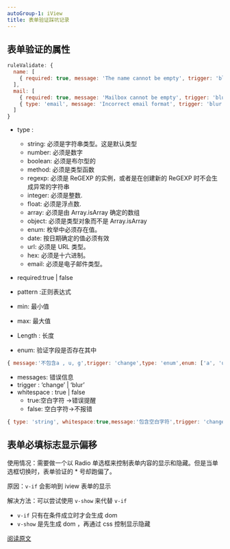 ```yaml
---
autoGroup-1: iView
title: 表单验证踩坑记录
---
```


## 表单验证的属性

```js
ruleValidate: {
  name: [
    { required: true, message: 'The name cannot be empty', trigger: 'blur' }
  ],
  mail: [
    { required: true, message: 'Mailbox cannot be empty', trigger: 'blur' },
    { type: 'email', message: 'Incorrect email format', trigger: 'blur' }
  ]
}
```

- type :

  - string: 必须是字符串类型。这是默认类型
  - number: 必须是数字
  - boolean: 必须是布尔型的
  - method: 必须是类型函数
  - regexp: 必须是 ReGEXP 的实例，或者是在创建新的 ReGEXP 时不会生成异常的字符串
  - integer: 必须是整数.
  - float: 必须是浮点数.
  - array: 必须是由 Array.isArray 确定的数组
  - object: 必须是类型对象而不是 Array.isArray
  - enum: 枚举中必须存在值。
  - date: 按日期确定的值必须有效
  - url: 必须是 URL 类型。
  - hex: 必须是十六进制。
  - email: 必须是电子邮件类型。

- required:true | false
- pattern :正则表达式
- min: 最小值
- max: 最大值
- Length : 长度
- enum: 验证字段是否存在其中

```js
{ message:'不包含a , u, g',trigger: 'change',type: 'enum',enum: ['a', 'u', 'g']}
```

- messages: 错误信息
- trigger : ‘change’ | ‘blur’
- whitespace : true | false
  - true:空白字符 ->错误提醒
  - false: 空白字符->不报错

```js
{ type: 'string', whitespace:true,message:'包含空白字符',trigger: 'change'}
```

## 表单必填标志显示偏移

使用情况：需要做一个以 Radio 单选框来控制表单内容的显示和隐藏。但是当单选框切换时，表单验证的 \* 号却跑偏了。

原因：`v-if` 会影响到 iview 表单的显示

解决方法：可以尝试使用 `v-show` 来代替 `v-if`

- `v-if` 只有在条件成立时才会生成 dom
- `v-show` 是先生成 dom ，再通过 css 控制显示隐藏

[阅读原文](https://blog.csdn.net/ddwddw4/article/details/89216594)
